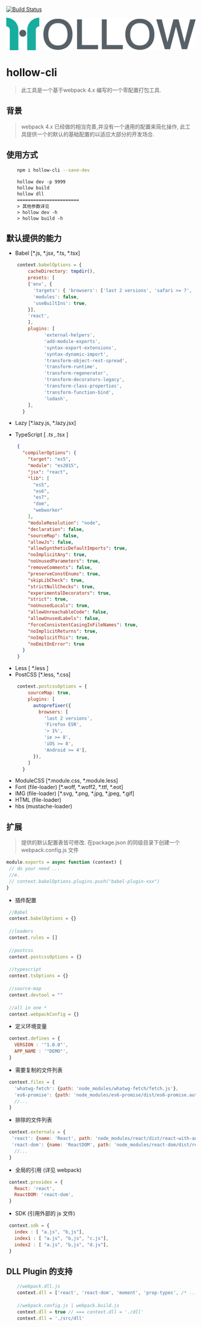 [![Build Status](https://www.travis-ci.org/nanyuantingfeng/hollow-cli.svg?branch=master)](https://www.travis-ci.org/nanyuantingfeng/hollow-cli)

![](./assets/hollow.svg)


# hollow-cli
>此工具是一个基于webpack 4.x 编写的一个零配置打包工具.

## 背景
>webpack 4.x 已经做的相当完善,并没有一个通用的配置来简化操作,
>此工具提供一个的默认的基础配置的以适应大部分的开发场合.


## 使用方式
```bash
    npm i hollow-cli --save-dev
```
```CLI
    hollow dev -p 9999
    hollow build
    hollow dll
    =======================
    > 其他参数详见
    > hollow dev -h
    > hollow build -h
```


## 默认提供的能力

* Babel [*.js, *.jsx, *.ts, *.tsx]
```javascript
    context.babelOptions = {
        cacheDirectory: tmpdir(),
        presets: [
        ['env', {
          'targets': { 'browsers': ['last 2 versions', 'safari >= 7', 'ie >= 10'] },
          'modules': false,
          'useBuiltIns': true,
        }],
        'react',
        ],
        plugins: [
              'external-helpers',
              'add-module-exports',
              'syntax-export-extensions',
              'syntax-dynamic-import',
              'transform-object-rest-spread',
              'transform-runtime',
              'transform-regenerator',
              'transform-decorators-legacy',
              'transform-class-properties',
              'transform-function-bind',
              'lodash',
        ],
      }
```
* Lazy [*.lazy.js, *.lazy.jsx]

* TypeScript [ *.ts ,*.tsx ]
```json
    {
      "compilerOptions": {
        "target": "es5",
        "module": "es2015",
        "jsx": "react",
        "lib": [
          "es5",
          "es6",
          "es7",
          "dom",
          "webworker"
        ],
        "moduleResolution": "node",
        "declaration": false,
        "sourceMap": false,
        "allowJs": false,
        "allowSyntheticDefaultImports": true,
        "noImplicitAny": true,
        "noUnusedParameters": true,
        "removeComments": false,
        "preserveConstEnums": true,
        "skipLibCheck": true,
        "strictNullChecks": true,
        "experimentalDecorators": true,
        "strict": true,
        "noUnusedLocals": true,
        "allowUnreachableCode": false,
        "allowUnusedLabels": false,
        "forceConsistentCasingInFileNames": true,
        "noImplicitReturns": true,
        "noImplicitThis": true,
        "noEmitOnError": true
      }
    }

```

* Less  [ *.less ]
* PostCSS  [*.less, *.css]
```javascript
    context.postcssOptions = {
        sourceMap: true,
        plugins: [
          autoprefixer({
            browsers: [
              'last 2 versions',
              'Firefox ESR',
              '> 1%',
              'ie >= 8',
              'iOS >= 8',
              'Android >= 4'],
          }),
        ]
      }
```
* ModuleCSS [*.module.css, *.module.less]
* Font (file-loader) [*.woff, *.woff2, *.ttf, *.eot]
* IMG (file-loader) [*.svg, *.png, *.jpg, *.jpeg, *.gif]
* HTML (file-loader)
* hbs (mustache-loader)

## 扩展
> 提供的默认配置表皆可修改.
> 在package.json 的同级目录下创建一个 webpack.config.js 文件

```javascript
module.exports = async function (context) {
 // do your need ...
 //e.
 // context.babelOptions.plugins.push("babel-plugin-xxx")
}
```

* 插件配置
```javascript
 //Babel
 context.babelOptions = {}

 //loaders
 context.rules = []

 //postcss
 context.postcssOptions = {}

 //typescript
 context.tsOptions = {}

 //source-map
 context.devtool = ""

 //all in one *
 context.webpackConfig = {}
```

* 定义环境变量
```javascript
 context.defines = {
   VERSION : '"1.0.0"',
   APP_NAME : '"DEMO"',
 }
```


* 需要复制的文件列表
```javascript
 context.files = {
   'whatwg-fetch': {path: 'node_modules/whatwg-fetch/fetch.js'},
   'es6-promise': {path: 'node_modules/es6-promise/dist/es6-promise.auto.min.js'},
   //...
 }
```

* 排除的文件列表
```javascript
 context.externals = {
  'react': {name: 'React', path: 'node_modules/react/dist/react-with-addons.js'},
  'react-dom': {name: 'ReactDOM', path: 'node_modules/react-dom/dist/react-dom.js'},
   //...
 }
```

* 全局的引用 (详见 webpack)
```javascript
 context.provides = {
   React: 'react',
   ReactDOM: 'react-dom',
 }
```

* SDK (引用外部的 js 文件)
```javascript
 context.sdk = {
   index : [ "a.js", "b,js"],
   index1 : [ "a.js", "b,js", "c.js"],
   index2 : [ "a.js", "b,js", "d.js"],
 }
```


## DLL Plugin 的支持

```javascript
    //webpack.dll.js
    context.dll = ['react', 'react-dom', 'moment', 'prop-types', /* ... */]

    //webpack.config.js | webpack.build.js
    context.dll = true // === context.dll = './dll'
    context.dll = './src/dll'
```
